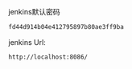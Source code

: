 jenkins默认密码



```bash
fd44d914b04e412795897b80ae3ff9ba
```

jenkins Url:

```
http://localhost:8086/
```


